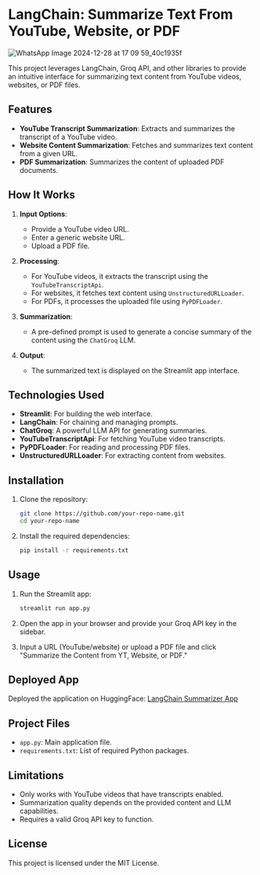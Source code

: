 # LangChain: Summarize Text From YouTube, Website, or PDF


![WhatsApp Image 2024-12-28 at 17 09 59_40c1935f](https://github.com/user-attachments/assets/8804381b-891f-4702-a463-f3dcfbe3bfdb)


This project leverages LangChain, Groq API, and other libraries to provide an intuitive interface for summarizing text content from YouTube videos, websites, or PDF files.

## Features
- **YouTube Transcript Summarization**: Extracts and summarizes the transcript of a YouTube video.
- **Website Content Summarization**: Fetches and summarizes text content from a given URL.
- **PDF Summarization**: Summarizes the content of uploaded PDF documents.

## How It Works
1. **Input Options**:
   - Provide a YouTube video URL.
   - Enter a generic website URL.
   - Upload a PDF file.

2. **Processing**:
   - For YouTube videos, it extracts the transcript using the `YouTubeTranscriptApi`.
   - For websites, it fetches text content using `UnstructuredURLLoader`.
   - For PDFs, it processes the uploaded file using `PyPDFLoader`.

3. **Summarization**:
   - A pre-defined prompt is used to generate a concise summary of the content using the `ChatGroq` LLM.

4. **Output**:
   - The summarized text is displayed on the Streamlit app interface.

## Technologies Used
- **Streamlit**: For building the web interface.
- **LangChain**: For chaining and managing prompts.
- **ChatGroq**: A powerful LLM API for generating summaries.
- **YouTubeTranscriptApi**: For fetching YouTube video transcripts.
- **PyPDFLoader**: For reading and processing PDF files.
- **UnstructuredURLLoader**: For extracting content from websites.

## Installation
1. Clone the repository:
   ```bash
   git clone https://github.com/your-repo-name.git
   cd your-repo-name
   ```

2. Install the required dependencies:
   ```bash
   pip install -r requirements.txt
   ```

## Usage
1. Run the Streamlit app:
   ```bash
   streamlit run app.py
   ```

2. Open the app in your browser and provide your Groq API key in the sidebar.

3. Input a URL (YouTube/website) or upload a PDF file and click "Summarize the Content from YT, Website, or PDF."

## Deployed App
Deployed the application on HuggingFace: [LangChain Summarizer App](https://huggingface.co/spaces/Ashkchamp/MultiSummarizationApp)

## Project Files
- `app.py`: Main application file.
- `requirements.txt`: List of required Python packages.

## Limitations
- Only works with YouTube videos that have transcripts enabled.
- Summarization quality depends on the provided content and LLM capabilities.
- Requires a valid Groq API key to function.

## License
This project is licensed under the MIT License.

